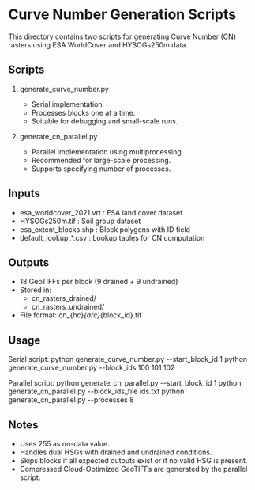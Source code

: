 Curve Number Generation Scripts
===============================

This directory contains two scripts for generating Curve Number (CN) rasters using ESA WorldCover and HYSOGs250m data.

Scripts
-------

1. generate_curve_number.py
   - Serial implementation.
   - Processes blocks one at a time.
   - Suitable for debugging and small-scale runs.

2. generate_cn_parallel.py
   - Parallel implementation using multiprocessing.
   - Recommended for large-scale processing.
   - Supports specifying number of processes.

Inputs
------

- esa_worldcover_2021.vrt : ESA land cover dataset
- HYSOGs250m.tif          : Soil group dataset
- esa_extent_blocks.shp   : Block polygons with ID field
- default_lookup_*.csv    : Lookup tables for CN computation

Outputs
-------

- 18 GeoTIFFs per block (9 drained + 9 undrained)
- Stored in:
  - cn_rasters_drained/
  - cn_rasters_undrained/
- File format: cn_{hc}_{arc}_{block_id}.tif

Usage
-----

Serial script:
  python generate_curve_number.py --start_block_id 1
  python generate_curve_number.py --block_ids 100 101 102

Parallel script:
  python generate_cn_parallel.py --start_block_id 1
  python generate_cn_parallel.py --block_ids_file ids.txt
  python generate_cn_parallel.py --processes 8

Notes
-----

- Uses 255 as no-data value.
- Handles dual HSGs with drained and undrained conditions.
- Skips blocks if all expected outputs exist or if no valid HSG is present.
- Compressed Cloud-Optimized GeoTIFFs are generated by the parallel script.
